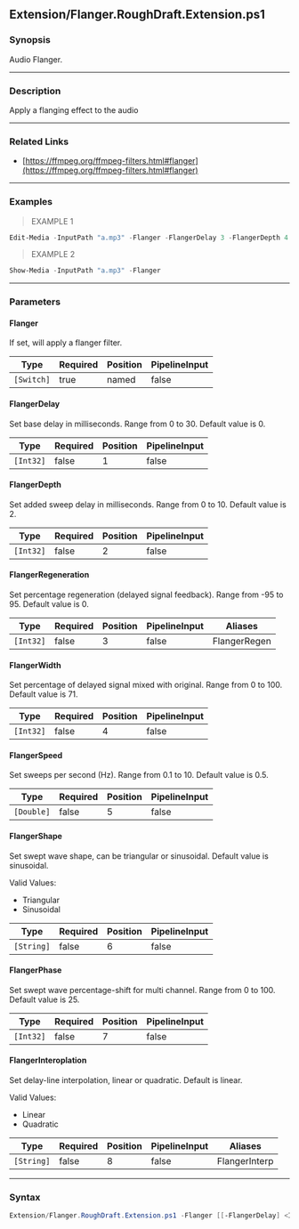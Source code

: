 Extension/Flanger.RoughDraft.Extension.ps1
------------------------------------------




### Synopsis
Audio Flanger.



---


### Description

Apply a flanging effect to the audio



---


### Related Links
* [https://ffmpeg.org/ffmpeg-filters.html#flanger](https://ffmpeg.org/ffmpeg-filters.html#flanger)





---


### Examples
> EXAMPLE 1

```PowerShell
Edit-Media -InputPath "a.mp3" -Flanger -FlangerDelay 3 -FlangerDepth 4
```
> EXAMPLE 2

```PowerShell
Show-Media -InputPath "a.mp3" -Flanger
```


---


### Parameters
#### **Flanger**

If set, will apply a flanger filter.






|Type      |Required|Position|PipelineInput|
|----------|--------|--------|-------------|
|`[Switch]`|true    |named   |false        |



#### **FlangerDelay**

Set base delay in milliseconds. Range from 0 to 30. Default value is 0.






|Type     |Required|Position|PipelineInput|
|---------|--------|--------|-------------|
|`[Int32]`|false   |1       |false        |



#### **FlangerDepth**

Set added sweep delay in milliseconds. Range from 0 to 10. Default value is 2.






|Type     |Required|Position|PipelineInput|
|---------|--------|--------|-------------|
|`[Int32]`|false   |2       |false        |



#### **FlangerRegeneration**

Set percentage regeneration (delayed signal feedback). Range from -95 to 95. Default value is 0.






|Type     |Required|Position|PipelineInput|Aliases     |
|---------|--------|--------|-------------|------------|
|`[Int32]`|false   |3       |false        |FlangerRegen|



#### **FlangerWidth**

Set percentage of delayed signal mixed with original. Range from 0 to 100. Default value is 71.






|Type     |Required|Position|PipelineInput|
|---------|--------|--------|-------------|
|`[Int32]`|false   |4       |false        |



#### **FlangerSpeed**

Set sweeps per second (Hz). Range from 0.1 to 10. Default value is 0.5.






|Type      |Required|Position|PipelineInput|
|----------|--------|--------|-------------|
|`[Double]`|false   |5       |false        |



#### **FlangerShape**

Set swept wave shape, can be triangular or sinusoidal. Default value is sinusoidal.



Valid Values:

* Triangular
* Sinusoidal






|Type      |Required|Position|PipelineInput|
|----------|--------|--------|-------------|
|`[String]`|false   |6       |false        |



#### **FlangerPhase**

Set swept wave percentage-shift for multi channel. Range from 0 to 100. Default value is 25.






|Type     |Required|Position|PipelineInput|
|---------|--------|--------|-------------|
|`[Int32]`|false   |7       |false        |



#### **FlangerInteroplation**

Set delay-line interpolation, linear or quadratic. Default is linear.



Valid Values:

* Linear
* Quadratic






|Type      |Required|Position|PipelineInput|Aliases      |
|----------|--------|--------|-------------|-------------|
|`[String]`|false   |8       |false        |FlangerInterp|





---


### Syntax
```PowerShell
Extension/Flanger.RoughDraft.Extension.ps1 -Flanger [[-FlangerDelay] <Int32>] [[-FlangerDepth] <Int32>] [[-FlangerRegeneration] <Int32>] [[-FlangerWidth] <Int32>] [[-FlangerSpeed] <Double>] [[-FlangerShape] <String>] [[-FlangerPhase] <Int32>] [[-FlangerInteroplation] <String>] [<CommonParameters>]
```
